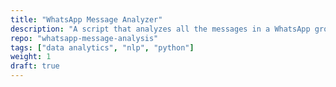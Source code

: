 ```yaml
---
title: "WhatsApp Message Analyzer"
description: "A script that analyzes all the messages in a WhatsApp group and generates statistics on the most active users, times and most used words."
repo: "whatsapp-message-analysis" 
tags: ["data analytics", "nlp", "python"]
weight: 1
draft: true
---
```

